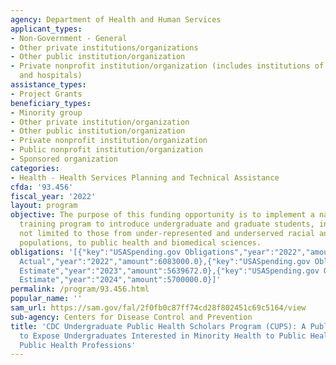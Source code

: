 ```yaml
---
agency: Department of Health and Human Services
applicant_types:
- Non-Government - General
- Other private institutions/organizations
- Other public institution/organization
- Private nonprofit institution/organization (includes institutions of higher education
  and hospitals)
assistance_types:
- Project Grants
beneficiary_types:
- Minority group
- Other private institution/organization
- Other public institution/organization
- Private nonprofit institution/organization
- Public nonprofit institution/organization
- Sponsored organization
categories:
- Health - Health Services Planning and Technical Assistance
cfda: '93.456'
fiscal_year: '2022'
layout: program
objective: The purpose of this funding opportunity is to implement a national summer
  training program to introduce undergraduate and graduate students, including but
  not limited to those from under-represented and underserved racial and ethnic minority
  populations, to public health and biomedical sciences.
obligations: '[{"key":"USASpending.gov Obligations","year":"2022","amount":6083000.0},{"key":"SAM.gov
  Actual","year":"2022","amount":6083000.0},{"key":"USASpending.gov Obligations","year":"2023","amount":8341830.11},{"key":"SAM.gov
  Estimate","year":"2023","amount":5639672.0},{"key":"USASpending.gov Obligations","year":"2024","amount":0.0},{"key":"SAM.gov
  Estimate","year":"2024","amount":5700000.0}]'
permalink: /program/93.456.html
popular_name: ''
sam_url: https://sam.gov/fal/2f0fb0c87ff74cd28f802451c69c5164/view
sub-agency: Centers for Disease Control and Prevention
title: 'CDC Undergraduate Public Health Scholars Program (CUPS): A Public Health Experience
  to Expose Undergraduates Interested in Minority Health to Public Health and the
  Public Health Professions'
---
```

